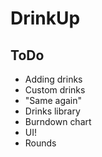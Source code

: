 # DrinkUp

## ToDo
 * Adding drinks
 * Custom drinks
 * "Same again"
 * Drinks library
 * Burndown chart
 * UI!
 * Rounds
